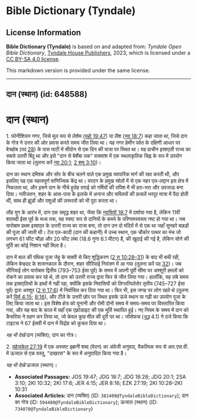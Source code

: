 # Bible Dictionary (Tyndale)

## License Information

**Bible Dictionary (Tyndale)** is based on and adapted from: _Tyndale Open Bible Dictionary_, [Tyndale House Publishers](https://tyndaleopenresources.com/), 2023, which is licensed under a [CC BY-SA 4.0 license](https://creativecommons.org/licenses/by-sa/4.0/legalcode.en).

This markdown version is provided under the same license.



--------------------------------

## दान (स्थान) (id: 648588)

दान (स्थान)
===========

1\. फोनीशियन नगर, जिसे मूल रूप से लेशेम ([यहो 19:47](https://ref.ly/Josh19:47)) या लैश ([न्या 18:7](https://ref.ly/Judg18:7)) कहा जाता था, जिसे दान के गोत्र ने उत्तर की ओर प्रवास करते समय जीत लिया था। यह नगर हेर्मोन पर्वत के दक्षिणी आधार पर बेत्रहोब (पद [28](https://ref.ly/Judg18:28)) के पास घाटी में सीदोन से एक दिन की यात्रा पर स्थित था। यह प्राचीन इस्राएली राज्य का सबसे उत्तरी बिंदु था और इसे "दान से बेर्शेबा तक" वाक्यांश में एक स्थलाकृतिक चिह्न के रूप में उपयोग किया जाता था (तुलना करें [न्या 20:1](https://ref.ly/Judg20:1); [2 शमू 3:10](https://ref.ly/2Sam3:10))।

दान का स्थान दमिश्क और सोर के बीच चलने वाले एक प्रमुख व्यापारिक मार्ग की रक्षा करती थी, और इसलिए यह एक महत्वपूर्ण वाणिज्यिक केंद्र था। यरदन के प्रमुख स्रोतों में से एक नहर एल\-लद्दान इस क्षेत्र में निकलता था, और इसने दान के नीचे हुलेह तराई को गर्मियों की तपिश में भी हरा\-भरा और उपजाऊ बना दिया। नतीजतन, शहर के आस\-पास के इलाके में अनाज और सब्ज़ियों की फ़सलें भरपूर मात्रा में पैदा होती थीं, साथ ही झुंडों और पशुओं की ज़रूरतों को भी पूरा करता था।

लौह युग के आरंभ में, दान एक समृद्ध शहर था, जैसा कि [न्यायियों 18:7](https://ref.ly/Judg18:7) में दर्शाया गया है, लेकिन 11वीं शताब्दी ईसा पूर्व के मध्य तक, यह स्पष्ट रूप से दानियों के कब्जे के परिणामस्वरूप नष्ट हो गया था। जब यारोबाम प्रथम इस्राएल के उत्तरी राज्य का राजा बना, तो दान उन दो मंदिरों में से एक था जहाँ सुनहरे बछड़ों की पूजा की जाती थी। टेल एल\-कादी (दान की कहानी) में उच्च स्थान, एक चौकोर पत्थर का मंच जो लगभग 61 फीट चौड़ा और 20 फीट लंबा (18\.6 गुणा 6\.1 मीटर) है, की खुदाई की गई है, लेकिन सोने की मूर्ति का कोई निशान नहीं मिला है।

दान में बाल की पंथिक पूजा जेहू के सक्ती से किए शुद्धिकरण ([2 रा 10:28–31](https://ref.ly/2Kgs10:28-2Kgs10:31)) के बाद भी बची रही, लेकिन बेन्हदद के शासनकाल के दौरान, शहर सीरियाई नियंत्रण में आ गया (तुलना करें पद [32](https://ref.ly/2Kgs10:32))। जब सीरियाई लोग यारोबाम द्वितीय (793–753 ईसा पूर्व) के समय में अपनी पूर्वी सीमा पर अश्शूरी हमलों को रोकने का प्रयास कर रहे थे, तो दान को उत्तरी राज्य द्वारा फिर से जीत लिया गया। हालाँकि, यह लंबे समय तक इस्राएलियों के हाथों में नहीं रहा, क्योंकि इसके निवासियों को तिग्लत्पिलेसेर तृतीय (745–727 ईसा पूर्व) द्वारा अश्शूर ([2 रा 17:6](https://ref.ly/2Kgs17:6)) में निर्वासित कर दिया गया था। फिर भी, इस जगह पर लोग रहते थे (तुलना करें [यिर्म 4:15](https://ref.ly/Jer4:15); [8:16](https://ref.ly/Jer8:16)), और टीले के उत्तरी छोर पर स्थित इसके ऊंचे स्थान या गढ़ी का उपयोग पूजा के लिए किया जाता था। इस विशेष क्षेत्र को यूनानी और रोमी दोनों समय में समय\-समय पर विस्तारित किया गया, और यह बाद के काल में यहाँ एक एफ़्रोडाइट की एक मूर्ति स्थापित हुई। नए नियम के समय में दान को कैसरिया ने ग्रहण कर लिया था, जो केवल कुछ मील की दूरी पर था। जोसेफस (*युद्ध* 4\.1\) ने दर्ज किया कि टाइटस ने 67 ईसवी में दान में विद्रोह को कुचल दिया था।

*यह भी देखें* दान (व्यक्ति); दान का गोत्र। 

2\. [यहेजकेल 27:19](https://ref.ly/Ezek27:19) में एक अस्पष्ट इब्रानी शब्द (वेदन) का अंग्रेजी अनुवाद, वैकल्पिक रूप से आर.एस.वी. में ऊजाल से एक वस्तु, "दाखरस" के रूप में अनुवादित किया गया है।

*यह भी देखें* ऊजाल (स्थान)।

* **Associated Passages:** JOS 19:47; JDG 18:7; JDG 18:28; JDG 20:1; 2SA 3:10; 2KI 10:32; 2KI 17:6; JER 4:15; JER 8:16; EZK 27:19; 2KI 10:28–2KI 10:31
* **Associated Articles:** दान (व्यक्ति) (ID: `381409@TyndaleBibleDictionary`); दान का गोत्र (ID: `594480@TyndaleBibleDictionary`); ऊजाल (स्थान) (ID: `734070@TyndaleBibleDictionary`)

